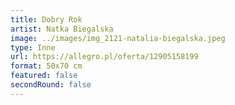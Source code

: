 ```yaml
---
title: Dobry Rok
artist: Natka Biegalska
image: ../images/img_2121-natalia-biegalska.jpeg
type: Inne
url: https://allegro.pl/oferta/12905158199
format: 50x70 cm
featured: false
secondRound: false
---
```

